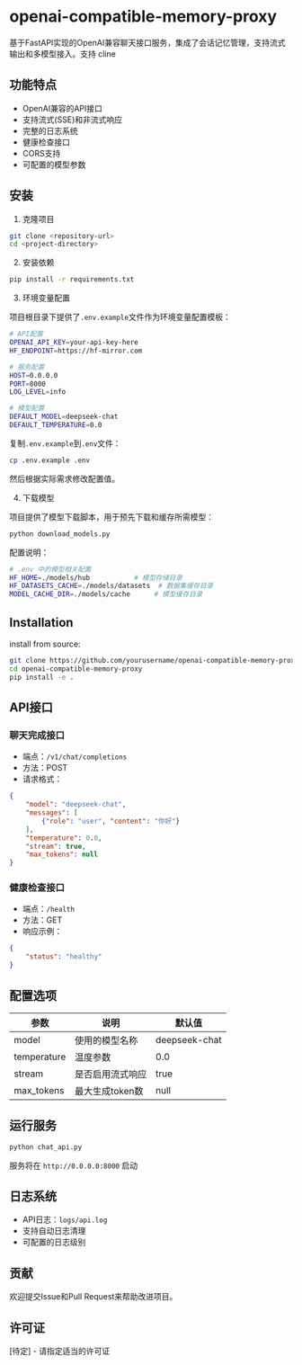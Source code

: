 # openai-compatible-memory-proxy

基于FastAPI实现的OpenAI兼容聊天接口服务，集成了会话记忆管理，支持流式输出和多模型接入。支持 cline

## 功能特点

- OpenAI兼容的API接口
- 支持流式(SSE)和非流式响应
- 完整的日志系统
- 健康检查接口
- CORS支持
- 可配置的模型参数

## 安装

1. 克隆项目
```bash
git clone <repository-url>
cd <project-directory>
```

2. 安装依赖
```bash
pip install -r requirements.txt
```

3. 环境变量配置
   
项目根目录下提供了`.env.example`文件作为环境变量配置模板：

```bash
# API配置
OPENAI_API_KEY=your-api-key-here
HF_ENDPOINT=https://hf-mirror.com

# 服务配置
HOST=0.0.0.0
PORT=8000
LOG_LEVEL=info

# 模型配置
DEFAULT_MODEL=deepseek-chat
DEFAULT_TEMPERATURE=0.0
```

复制`.env.example`到`.env`文件：
```bash
cp .env.example .env
```

然后根据实际需求修改配置值。

4. 下载模型

项目提供了模型下载脚本，用于预先下载和缓存所需模型：

```bash
python download_models.py
```

配置说明：
```bash
# .env 中的模型相关配置
HF_HOME=./models/hub           # 模型存储目录
HF_DATASETS_CACHE=./models/datasets  # 数据集缓存目录
MODEL_CACHE_DIR=./models/cache      # 模型缓存目录
```

## Installation

install from source:

```bash
git clone https://github.com/yourusername/openai-compatible-memory-proxy.git
cd openai-compatible-memory-proxy
pip install -e .
```

## API接口

### 聊天完成接口

- 端点：`/v1/chat/completions`
- 方法：POST
- 请求格式：
```json
{
    "model": "deepseek-chat",
    "messages": [
        {"role": "user", "content": "你好"}
    ],
    "temperature": 0.0,
    "stream": true,
    "max_tokens": null
}
```

### 健康检查接口

- 端点：`/health`
- 方法：GET
- 响应示例：
```json
{
    "status": "healthy"
}
```

## 配置选项

| 参数 | 说明 | 默认值 |
|------|------|--------|
| model | 使用的模型名称 | deepseek-chat |
| temperature | 温度参数 | 0.0 |
| stream | 是否启用流式响应 | true |
| max_tokens | 最大生成token数 | null |

## 运行服务

```bash
python chat_api.py
```

服务将在 `http://0.0.0.0:8000` 启动

## 日志系统

- API日志：`logs/api.log`
- 支持自动日志清理
- 可配置的日志级别

## 贡献

欢迎提交Issue和Pull Request来帮助改进项目。

## 许可证

[待定] - 请指定适当的许可证
